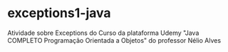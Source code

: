 # exceptions1-java
Atividade sobre Exceptions do Curso da plataforma Udemy "Java COMPLETO Programação Orientada a Objetos" do professor Nélio Alves
